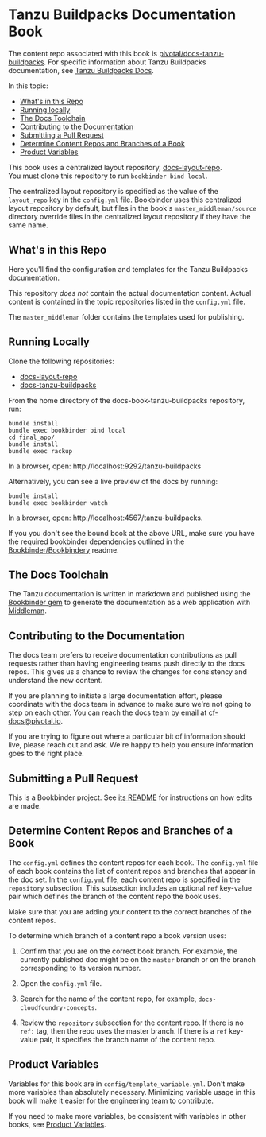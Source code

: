 #  Tanzu Buildpacks Documentation Book

The content repo associated with this book is [pivotal/docs-tanzu-buildpacks](https://github.com/pivotal/docs-tanzu-buildpacks).
For specific information about Tanzu Buildpacks documentation,
see [Tanzu Buildpacks Docs](https://github.com/pivotal/docs-tanzu-buildpacks/blob/master/README.md).


In this topic:

* [What's in this Repo](#whats-in-this-repo)
* [Running locally](#running-locally)
* [The Docs Toolchain](#the-docs-toolchain)
* [Contributing to the Documentation](#contributing-to-the-documentation)
* [Submitting a Pull Request](#submitting-a-pull-request)
* [Determine Content Repos and Branches of a Book](#determine-content-repos-and-branches-of-a-book)
* [Product Variables](#product-variables)

This book uses a centralized layout repository, [docs-layout-repo](https://github.com/pivotal-cf/docs-layout-repo).  
You must clone this repository to run `bookbinder bind local`.

The centralized layout repository is specified as the value of the `layout_repo` key in the `config.yml` file.
Bookbinder uses this centralized layout repository by default,
but files in the book's `master_middleman/source` directory override files
in the centralized layout repository if they have the same name.

## What's in this Repo

Here you'll find the configuration and templates for the Tanzu Buildpacks documentation.

[//]: # "set published eventually to [docs.pivotal.io/tanzu-buildpacks/](http://docs.pivotal.io/tanzu-buildpacks/)."
[//]: # "staging site published to [docs-pcf-staging.cfapps.io/tanzu-buildpacks/](http://Cdocs-pcf-staging.cfapps.io/tanzu-buildpacks)."

This repository *does not* contain the actual documentation content.
Actual content is contained in the topic repositories listed in the `config.yml` file.

The `master_middleman` folder contains the templates used for publishing.

## Running Locally
Clone the following repositories:
* [docs-layout-repo](https://github.com/pivotal-cf/docs-layout-repo)
* [docs-tanzu-buildpacks](https://github.com/pivotal/docs-tanzu-buildpacks)

From the home directory of the docs-book-tanzu-buildpacks repository, run:
```
bundle install
bundle exec bookbinder bind local
cd final_app/
bundle install
bundle exec rackup
```
In a browser, open: http://localhost:9292/tanzu-buildpacks

Alternatively, you can see a live preview of the docs by running:
```
bundle install
bundle exec bookbinder watch
```
In a browser, open: http://localhost:4567/tanzu-buildpacks.

If you you don't see the bound book at the above URL,
make sure you have the required bookbinder dependencies outlined
in the [Bookbinder/Bookbindery](https://github.com/pivotal-cf/bookbinder/blob/master/README.md) readme.

## The Docs Toolchain

The Tanzu documentation is written in markdown and published using the [Bookbinder gem](http://github.com/pivotal-cf/bookbinder) to generate the documentation as a web application with [Middleman](http://middlemanapp.com/).


## Contributing to the Documentation

The docs team prefers to receive documentation contributions as pull requests rather than
having engineering teams push directly to the docs repos.
This gives us a chance to review the changes for consistency and understand the new content.

If you are planning to initiate a large documentation effort,
please coordinate with the docs team in advance to make sure we're not going to step on each other.
You can reach the docs team by email at [cf-docs@pivotal.io](mailto:cf-docs@pivotal.io).

If you are trying to figure out where a particular bit of information should live, please reach out and ask.
We're happy to help you ensure information goes to the right place.

## Submitting a Pull Request

This is a Bookbinder project. See [its README](https://github.com/pivotal-cf/bookbinder/blob/master/README.md) for instructions on how edits are made.


## Determine Content Repos and Branches of a Book

The `config.yml` defines the content repos for each book.
The `config.yml` file of each book contains the list of content repos and branches that appear in the doc set.
In the `config.yml` file, each content repo is specified in the `repository` subsection.
This subsection includes an optional `ref` key-value pair which defines the branch of the content repo the book uses.

Make sure that you are adding your content to the correct branches of the content repos.

To determine which branch of a content repo a book version uses:

1. Confirm that you are on the correct book branch. For example, the currently published doc might be on the `master` branch
or on the branch corresponding to its version number.

2. Open the `config.yml` file.

3. Search for the name of the content repo, for example, `docs-cloudfoundry-concepts`.

4. Review the `repository` subsection for the content repo.
   If there is no `ref:` tag, then the repo uses the master branch.
   If there is a `ref` key-value pair, it specifies the branch name of the content repo.

## Product Variables

Variables for this book are in `config/template_variable.yml`.
Don't make more variables than absolutely necessary.
Minimizing variable usage in this book will make it easier for the engineering team to contribute.

If you need to make more variables, be consistent with variables in other books,
see [Product Variables](https://docs-wiki.cfapps.io/wiki/style/product-variables.html).
